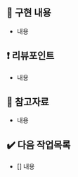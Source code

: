 ## :memo: 구현 내용

- 내용

## :heavy_exclamation_mark: 리뷰포인트

- 내용

## :round_pushpin: 참고자료

- 내용

## :heavy_check_mark: 다음 작업목록

- [] 내용
